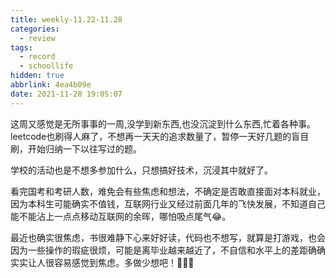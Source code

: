 ```yaml
---
title: weekly-11.22-11.28
categories:
  - review
tags:
  - record
  - schoollife
hidden: true
abbrlink: 4ea4b09e
date: 2021-11-28 19:05:07
---
```


这周又感觉是无所事事的一周,没学到新东西,也没沉淀到什么东西,忙着各种事。leetcode也刷得人麻了，不想再一天天的追求数量了，暂停一天好几题的盲目刷，开始归纳一下以往写过的题。

学校的活动也是不想多参加什么，只想搞好技术，沉浸其中就好了。

看完国考和考研人数，难免会有些焦虑和想法，不确定是否敢直接面对本科就业，因为本科生可能确实不值钱，互联网行业又经过前面几年的飞快发展，不知道自己能不能沾上一点点移动互联网的余晖，哪怕吸点尾气😂。

最近也确实很焦虑，书很难静下心来好好读，代码也不想写，就算是打游戏，也会因为一些操作的瑕疵很烦，可能是离毕业越来越近了，不自信和水平上的差距确确实实让人很容易感觉到焦虑。多做少想吧！🙆‍♂️💪

